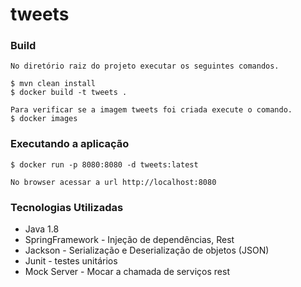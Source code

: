 # tweets

### Build
```
No diretório raiz do projeto executar os seguintes comandos.

$ mvn clean install
$ docker build -t tweets .

Para verificar se a imagem tweets foi criada execute o comando.
$ docker images

```

### Executando a aplicação
```
$ docker run -p 8080:8080 -d tweets:latest

No browser acessar a url http://localhost:8080

```


### Tecnologias Utilizadas
* Java 1.8
* SpringFramework - Injeção de dependências, Rest
* Jackson - Serialização e Deserialização de objetos (JSON)
* Junit - testes unitários
* Mock Server - Mocar a chamada de serviços rest


